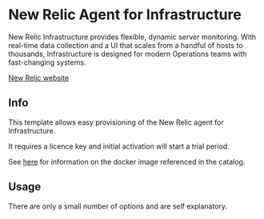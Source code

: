 # New Relic Agent for Infrastructure

New Relic Infrastructure provides flexible, dynamic server monitoring. With real-time data collection and a UI that scales from a handful of hosts to thousands, Infrastructure is designed for modern Operations teams with fast-changing systems.

[New Relic website](https://docs.newrelic.com/docs/infrastructure)

## Info

This template allows easy provisioning of the New Relic agent for Infrastructure.

It requires a licence key and initial activation will start a trial period.

See [here](https://hub.docker.com/r/newrelic/infrastructure/) for information on the docker image referenced in the catalog.

## Usage

There are only a small number of options and are self explanatory.
